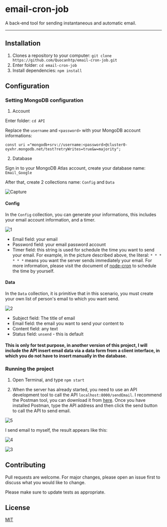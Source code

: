 # email-cron-job
A back-end tool for sending instantaneous and automatic email.

---
## Installation
1. Clones a repository to your computer: `git clone https://github.com/Quocanhtp/email-cron-job.git`
2. Enter folder: `cd email-cron-job `
3. Install dependencies: `npm install`

## Configuration
### Setting MongoDB configuration
1. Account

Enter folder: `cd API`

Replace the `username` and `<password>` with your MongoDB account informations:

`const uri ="mongodb+srv://username:<password>@cluster0-oyxhr.mongodb.net/test?retryWrites=true&w=majority";`

2. Database

Sign in to your MongoDB Atlas account, create your database name: `Email_Google`

After that, create 2 collections name: `Config` and `Data`

![Capture](https://user-images.githubusercontent.com/36063411/80594339-03dab080-8a4d-11ea-9ec6-df55a1071b83.PNG)

#### Config

In the `Config` collection, you can generate your informations, this includes your email account information, and a timer.

![1](https://user-images.githubusercontent.com/36063411/80595184-87e16800-8a4e-11ea-8f4d-42ec36faf0bb.PNG)

- Email field: your email
- Password field: your email password account
- Timer field: this string is used for schedule the time you want to send your email. For example, in the picture described above, the literal: `* * * * * *` means you want the server sends immediately your email. For more information, please visit the document of [node-cron](https://www.npmjs.com/package/node-cron) to schedule the time by yourself.

#### Data

In the `Data` collection, it is primitive that in this scenario, you must create your own list of person's email to which you want send.


![2](https://user-images.githubusercontent.com/36063411/80606355-6d16ef80-8a5e-11ea-9042-cfacc9688a76.PNG)

- Subject field: The title of email
- Email field: the email you want to send your content to
- Content field: any text
- Status field: `unsend` - this is default

#### This is only for test purpose, in another version of this project, I will include the API insert email data via a data form from a client interface, in which you do not have to insert manually in the database.

### Running the project
1. Open Terminal, and type `npm start`

2. When the server has already started, you need to use an API development tool to call the API `localhost:8000/sendEmail`. I recommend the Postman tool, you can download it from [here](https://www.postman.com/). Once you have installed Postman, type the API address and then click the send button to call the API to send email.

![5](https://user-images.githubusercontent.com/36063411/80610092-1fe94c80-8a63-11ea-8eb1-c8e9e9dd9e18.PNG)


I send email to myself, the result appears like this:


![4](https://user-images.githubusercontent.com/36063411/80610386-7fdff300-8a63-11ea-8f68-fdad305d6001.PNG)


![3](https://user-images.githubusercontent.com/36063411/80610516-a69e2980-8a63-11ea-8b72-bd107e0b4dd6.PNG)

## Contributing
Pull requests are welcome. For major changes, please open an issue first to discuss what you would like to change.

Please make sure to update tests as appropriate.

## License
[MIT](https://choosealicense.com/licenses/mit/)


